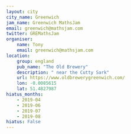 ```yaml
---
layout: city                                           
city_name: Greenwich                                                               
jam_name: Greenwich MathsJam
email: greenwich@mathsjam.com
twitter: GREMathsJam
organiser:
    name: Tony
    email: greenwich@mathsjam.com
location:
    group: england
    pub_name: "The Old Brewery"
    description: " near the Cutty Sark"
    url: https://www.oldbrewerygreenwich.com/
    lon: -0.0085615
    lat: 51.4827987
hiatus_months:
    - 2019-04
    - 2019-06
    - 2019-07
    - 2019-08
hiatus: False
---
```


